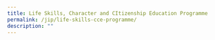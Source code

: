 ```yaml
---
title: Life Skills, Character and CItizenship Education Programme
permalink: /jip/life-skills-cce-programme/
description: ""
---
```

